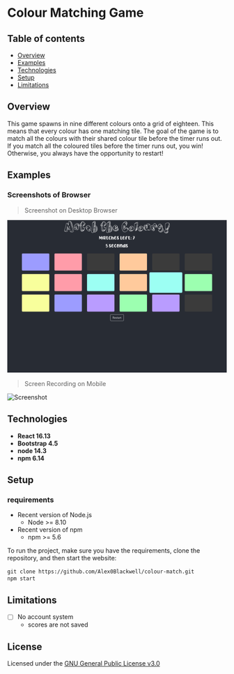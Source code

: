 # Colour Matching Game

## Table of contents
* [Overview](#overview)
* [Examples](#examples)
* [Technologies](#technologies)
* [Setup](#setup)
* [Limitations](#limitations)

## Overview
This game spawns in nine different colours onto a grid of eighteen. This means that every colour has one matching tile. The goal of the game is to match all the colours with their shared colour tile before the timer runs out. If you match all the coloured tiles before the timer runs out, you win! Otherwise, you always have the opportunity to restart!

## Examples
### Screenshots of Browser

> Screenshot on Desktop Browser

![Screenshot](pictures/desktop.png "Act Quickly!")

> Screen Recording on Mobile

![Screenshot](pictures/mobile.gif "Mobile Layout!")

## Technologies
- **React 16.13**
- **Bootstrap 4.5**
- **node 14.3**
- **npm 6.14**

## Setup

### requirements
- Recent version of Node.js
  - Node >= 8.10
- Recent version of npm
  - npm >= 5.6

To run the project, make sure you have the requirements, clone the repository, and then start the website:

    git clone https://github.com/Alex0Blackwell/colour-match.git
    npm start

## Limitations
- [ ] No account system
  - scores are not saved

## License
Licensed under the [GNU General Public License v3.0](LICENSE)
